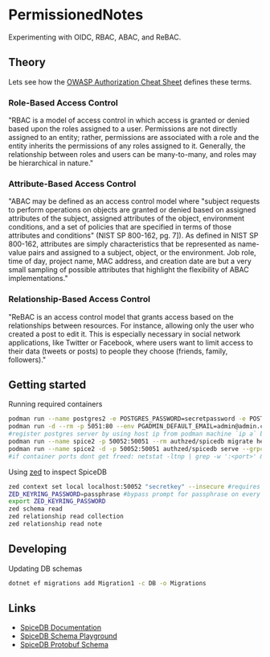 # PermissionedNotes

Experimenting with OIDC, RBAC, ABAC, and ReBAC.

## Theory

Lets see how the [OWASP Authorization Cheat Sheet](https://cheatsheetseries.owasp.org/cheatsheets/Authorization_Cheat_Sheet.html) defines these terms.

### Role-Based Access Control

"RBAC is a model of access control in which access is granted or denied based upon the roles assigned to a user. Permissions are not directly assigned to an entity; rather, permissions are associated with a role and the entity inherits the permissions of any roles assigned to it. Generally, the relationship between roles and users can be many-to-many, and roles may be hierarchical in nature."

### Attribute-Based Access Control

"ABAC may be defined as an access control model where "subject requests to perform operations on objects are granted or denied based on assigned attributes of the subject, assigned attributes of the object, environment conditions, and a set of policies that are specified in terms of those attributes and conditions" (NIST SP 800-162, pg. 7]). As defined in NIST SP 800-162, attributes are simply characteristics that be represented as name-value pairs and assigned to a subject, object, or the environment. Job role, time of day, project name, MAC address, and creation date are but a very small sampling of possible attributes that highlight the flexibility of ABAC implementations."

### Relationship-Based Access Control

"ReBAC is an access control model that grants access based on the relationships between resources. For instance, allowing only the user who created a post to edit it. This is especially necessary in social network applications, like Twitter or Facebook, where users want to limit access to their data (tweets or posts) to people they choose (friends, family, followers)."

## Getting started

Running required containers

```bash
podman run --name postgres2 -e POSTGRES_PASSWORD=secretpassword -e POSTGRES_DB=permissionednotes -d -p 5433:5432 postgres
podman run -d --rm -p 5051:80 --env PGADMIN_DEFAULT_EMAIL=admin@admin.com --env PGADMIN_DEFAULT_PASSWORD=root --name pgadmin2 dpage/pgadmin4
#register postgres server by using host ip from podman machine `ip a` because rootless containers use slirp4netns by default: https://github.com/containers/podman/blob/main/docs/tutorials/basic_networking.md#slirp4netns
podman run --name spice2 -p 50052:50051 --rm authzed/spicedb migrate head --datastore-engine=postgres --datastore-conn-uri="postgres://postgres:secretpassword@localhost:5433/permissionednotes?sslmode=disable"
podman run --name spice2 -d -p 50052:50051 authzed/spicedb serve --grpc-preshared-key "secretkey" --datastore-engine=postgres --datastore-conn-uri="postgres://postgres:secretpassword@localhost:5433/permissionednotes?sslmode=disable"
#if container ports dont get freed: netstat -ltnp | grep -w ':<port>' && kill <pid>
```

Using [zed](https://authzed.com/docs/spicedb/getting-started/installing-zed) to inspect SpiceDB

```bash
zed context set local localhost:50052 "secretkey" --insecure #requires setting up a passphrase
ZED_KEYRING_PASSWORD=passphrase #bypass prompt for passphrase on every command
export ZED_KEYRING_PASSWORD
zed schema read
zed relationship read collection
zed relationship read note
```

## Developing

Updating DB schemas

```bash
dotnet ef migrations add Migration1 -c DB -o Migrations
```

## Links

- [SpiceDB Documentation](https://authzed.com/docs/spicedb/getting-started/discovering-spicedb)
- [SpiceDB Schema Playground](https://play.authzed.com/schema)
- [SpiceDB Protobuf Schema](https://buf.build/authzed/api/docs/main:authzed.api.v1)
